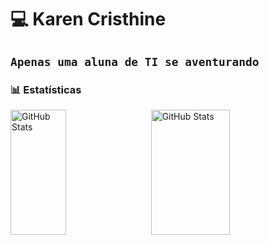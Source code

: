 # 💻 Karen Cristhine

**`Apenas uma aluna de TI se aventurando`**
---

### 📊 Estatísticas

<p>
  <img 
    align="left" 
    alt="GitHub Stats" 
    height="200" 
    width="42%"
    style="padding-right: 10px;" 
    src="https://github-readme-stats.vercel.app/api?username=Crk-tech&show_icons=true&theme=cobalt&include_all_commits=true&locale=pt-br" 
  />

<img 
      align="left" 
      alt="GitHub Stats" 
      height="200" 
      width="50%"
      src="https://github-readme-stats.vercel.app/api/top-langs/?username=crk-tech&theme=cobalt&layout=compact&custom_title=Tecnologias&langs_count=9" 
  />

</p>
